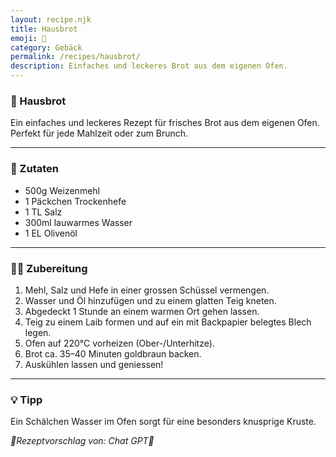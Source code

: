 ```yaml
---
layout: recipe.njk
title: Hausbrot
emoji: 🥖
category: Gebäck
permalink: /recipes/hausbrot/
description: Einfaches und leckeres Brot aus dem eigenen Ofen.
---
```


### 🥖 Hausbrot

Ein einfaches und leckeres Rezept für frisches Brot aus dem eigenen Ofen. Perfekt für jede Mahlzeit oder zum Brunch.

---

### 🛒 Zutaten

- 500g Weizenmehl
- 1 Päckchen Trockenhefe
- 1 TL Salz
- 300ml lauwarmes Wasser
- 1 EL Olivenöl

---

### 👩‍🍳 Zubereitung

1. Mehl, Salz und Hefe in einer grossen Schüssel vermengen.
2. Wasser und Öl hinzufügen und zu einem glatten Teig kneten.
3. Abgedeckt 1 Stunde an einem warmen Ort gehen lassen.
4. Teig zu einem Laib formen und auf ein mit Backpapier belegtes Blech legen.
5. Ofen auf 220°C vorheizen (Ober-/Unterhitze).
6. Brot ca. 35–40 Minuten goldbraun backen.
7. Auskühlen lassen und geniessen!

---

### 💡 Tipp

Ein Schälchen Wasser im Ofen sorgt für eine besonders knusprige Kruste.



_🤖Rezeptvorschlag von: Chat GPT🤖_